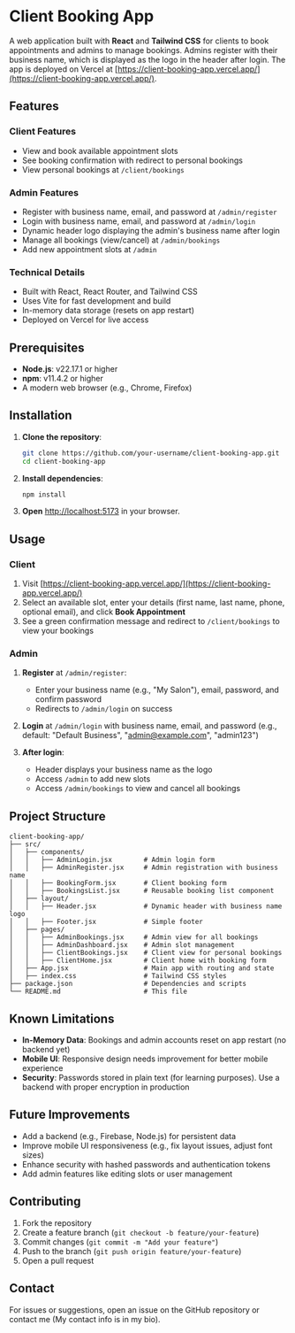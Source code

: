 # Client Booking App

A web application built with **React** and **Tailwind CSS** for clients to book appointments and admins to manage bookings. Admins register with their business name, which is displayed as the logo in the header after login. The app is deployed on Vercel at [https://client-booking-app.vercel.app/](https://client-booking-app.vercel.app/).

## Features

### Client Features
- View and book available appointment slots
- See booking confirmation with redirect to personal bookings
- View personal bookings at `/client/bookings`

### Admin Features
- Register with business name, email, and password at `/admin/register`
- Login with business name, email, and password at `/admin/login`
- Dynamic header logo displaying the admin's business name after login
- Manage all bookings (view/cancel) at `/admin/bookings`
- Add new appointment slots at `/admin`

### Technical Details
- Built with React, React Router, and Tailwind CSS
- Uses Vite for fast development and build
- In-memory data storage (resets on app restart)
- Deployed on Vercel for live access

## Prerequisites

- **Node.js**: v22.17.1 or higher
- **npm**: v11.4.2 or higher
- A modern web browser (e.g., Chrome, Firefox)

## Installation

1. **Clone the repository**:
   ```bash
   git clone https://github.com/your-username/client-booking-app.git
   cd client-booking-app
   ```

2. **Install dependencies**:
   ```bash
   npm install
   ```

3. **Open** [http://localhost:5173](http://localhost:5173) in your browser.


## Usage

### Client

1. Visit [https://client-booking-app.vercel.app/](https://client-booking-app.vercel.app/)
2. Select an available slot, enter your details (first name, last name, phone, optional email), and click **Book Appointment**
3. See a green confirmation message and redirect to `/client/bookings` to view your bookings

### Admin

1. **Register** at `/admin/register`:
   - Enter your business name (e.g., "My Salon"), email, password, and confirm password
   - Redirects to `/admin/login` on success

2. **Login** at `/admin/login` with business name, email, and password (e.g., default: "Default Business", "admin@example.com", "admin123")

3. **After login**:
   - Header displays your business name as the logo
   - Access `/admin` to add new slots
   - Access `/admin/bookings` to view and cancel all bookings

## Project Structure

```
client-booking-app/
├── src/
│   ├── components/
│   │   ├── AdminLogin.jsx        # Admin login form
│   │   ├── AdminRegister.jsx     # Admin registration with business name
│   │   ├── BookingForm.jsx       # Client booking form
│   │   ├── BookingsList.jsx      # Reusable booking list component
│   ├── layout/
│   │   ├── Header.jsx            # Dynamic header with business name logo
│   │   ├── Footer.jsx            # Simple footer
│   ├── pages/
│   │   ├── AdminBookings.jsx     # Admin view for all bookings
│   │   ├── AdminDashboard.jsx    # Admin slot management
│   │   ├── ClientBookings.jsx    # Client view for personal bookings
│   │   ├── ClientHome.jsx        # Client home with booking form
│   ├── App.jsx                   # Main app with routing and state
│   ├── index.css                 # Tailwind CSS styles
├── package.json                  # Dependencies and scripts
└── README.md                     # This file
```

## Known Limitations

- **In-Memory Data**: Bookings and admin accounts reset on app restart (no backend yet)
- **Mobile UI**: Responsive design needs improvement for better mobile experience
- **Security**: Passwords stored in plain text (for learning purposes). Use a backend with proper encryption in production

## Future Improvements

- Add a backend (e.g., Firebase, Node.js) for persistent data
- Improve mobile UI responsiveness (e.g., fix layout issues, adjust font sizes)
- Enhance security with hashed passwords and authentication tokens
- Add admin features like editing slots or user management

## Contributing

1. Fork the repository
2. Create a feature branch (`git checkout -b feature/your-feature`)
3. Commit changes (`git commit -m "Add your feature"`)
4. Push to the branch (`git push origin feature/your-feature`)
5. Open a pull request

## Contact

For issues or suggestions, open an issue on the GitHub repository or contact me (My contact info is in my bio).
